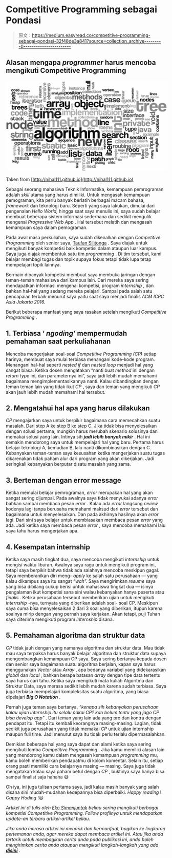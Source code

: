 # Competitive Programming sebagai Pondasi

> 原文：<https://medium.easyread.co/competitive-programming-sebagai-pondasi-32f48de3a841?source=collection_archive---------0----------------------->

## Alasan mengapa *programmer* harus mencoba mengikuti Competitive Programming

![](img/8db57050a7e7ffb3e261c713fef69c0c.png)

Taken from [http://nihal111.github.io](http://nihal111.github.io)

Sebagai seorang mahasiwa Teknik Informatika, kemampuan pemrograman adalah *skill* utama yang harus dimiliki. Untuk mengasah kemampuan pemograman, kita perlu banyak berlatih berbagai macam bahasa, *framework* dan teknologi baru. Seperti yang saya lakukan, dimulai dari pengenalan *Hello World,* hingga saat saya menulis ini, saya sudah belajar membuat beberapa sistem informasi sederhana dan sedikit mengulik mengenai *Progressive Web App* . Hal tersebut melatih dan mengasah kemampuan saya dalam pemograman.

Pada awal masa perkuliahan, saya sudah dikenalkan dengan *Competitive Programming* oleh senior saya, [Taufan Silitonga](https://medium.com/u/ea5df35599e0?source=post_page-----32f48de3a841--------------------------------) . Saya diajak untuk mengikuti banyak kompetisi baik kompetisi dalam ataupun luar kampus. Saya juga diajak membentuk satu tim *programming* . Di tim tersebut, kami belajar membagi tugas dan topik supaya fokus tetapi tidak lupa tetap mempelajari topik lainnya.

Bermain dibanyak kompetisi membuat saya membuka jaringan dengan teman-teman mahasiswa dari kampus lain. Dari mereka saya sering mendapatkan informasi mengenai kompetisi, program *internship* , dan bahkan hal-hal yang sedang mereka pelajari. Sampai pada salah satu pencapaian terbaik menurut saya yaitu saat saya menjadi finalis *ACM ICPC Asia Jakarta 2016\.*

Berikut beberapa manfaat yang saya rasakan setelah mengikuti *Competitive Programming* .

## 1\. Terbiasa ‘ *ngoding’* mempermudah pemahaman saat perkuliahanan

Mencoba mengerjakan soal-soal *Competitive Programming* *(CP)* setiap harinya, membuat saya mulai terbiasa menangani kode-kode program. Menangani hal-hal seperti *nested if* dan *nested loop* menjadi hal yang sangat biasa. Ketika dosen mengatakan “nanti buat *method* ini dengan *return* *type* ini, dan parameternya ini”, saya jadi lebih mudah memahami bagaimana mengimplementasikannya nanti. Kalau dibandingkan dengan teman teman lain yang tidak ikut *CP* , saya dan teman yang mengikuti *CP* akan jauh lebih mudah memahami hal tersebut.

## 2\. Mengatahui hal apa yang harus dilakukan

*CP* mengajarkan saya untuk berpikir bagaimana cara memecahkan suatu masalah. Dari step A ke step B ke step C. Jika tidak bisa menyelesaikan dengan solusi pertama, mungkin harus merubah skenario solusinya dan memakai solusi yang lain. Intinya sih ***jadi lebih banyak mikir*** . Hal ini semakin mendorong saya untuk mempelajari hal yang baru. Pertama harus belajar teknologi A, kemudian B, lalu nanti dikombinasikan dengan C. Kebanyakan teman-teman saya kesusahan ketika mengerjakan suatu tugas dikarenakan tidak paham alur dari program yang akan dikerjakan. Jadi seringkali kebanyakan berputar disatu masalah yang sama.

## 3\. Berteman dengan error message

Ketika memulai belajar pemrograman, *error* merupakan hal yang akan sangat sering dijumpai. Pada awalnya saya tidak menyukai adanya *error* bahkan sampai membaca pesan *error* . Kalau ada *error* langsung *review* kodenya lagi tanpa berusaha memahami maksud dari *error* tersebut dan bagaimana untuk menyelesaikan. Dan pada akhirnya hasilnya akan *error* lagi. Dari sini saya belajar untuk membiasakan membaca pesan *error* yang ada. Jadi ketika saya membaca pesan *error* , saya mencoba memahami lalu saya tahu harus mengerjakan apa.

## **4\. Kesempatan internship**

Ketika saya masih tingkat dua, saya mencoba mengikuti *internship* untuk mengisi waktu liburan. Awalnya saya ragu untuk mengikuti program ini, tetapi saya berpikir bahwa tidak ada salahnya mencoba meskipun gagal. Saya memberanikan diri meng- *apply* ke salah satu perusahaan — yang kalau dikampus saya itu sangat *“wah”.* Saya mengirimkan *resume* saya yang bisa dibilang cukup berisi untuk mahasiswa tingkat dua — isinya pengalaman ikut kompetisi sana sini walau kebanyakan hanya peserta atau *finalis* . Ketika perusahaan tersebut memberikan ujian untuk mengikuti *internship* -nya, ternyata yang diberikan adalah soal- soal CP. Meskipun saya cuma bisa menyelesaikan 2 dari 3 soal yang diberikan, itupun karena soalnya mirip dengan yang pernah saya kerjakan. Akan tetapi, puji Tuhan saya diterima mengikuti program *internship* disana.

## **5\. Pemahaman algoritma dan struktur data**

*CP* tidak jauh dengan yang namanya algoritma dan struktur data. Mau tidak mau saya terpaksa harus banyak belajar algoritma dan struktur data supaya mengembangkan kemampuan CP saya. Saya sering bertanya kepada dosen dan senior saya bagaimana suatu algoritma berjalan, kapan saya harus menggunakan *Vector* atau *Array* , apa bedanya variabel yang didekarasikan *global* dan *local* , bahkan berapa batasan *array* dengan tipe data tertentu saya harus cari tahu. Ketika saya mengikuti mata kuliah Algoritma dan Struktur Data, saya merasa sedikit lebih mudah karena sudah terbiasa. Saya juga terbiasa mempelajari kompleksitas suatu algoritma, yang biasa dipelajari ***Big O Notation*** .

Pernah juga teman saya bertanya, *“kenapa sih kebanyakan perusahaan kalau ujian internship itu selalu pakai CP? kan belum tentu yang jago CP bisa develop app”* . Dari teman yang lain ada yang pro dan kontra dengan pendapat itu. Tetapi itu kembali keorangnya masing-masing. Lagian, tidak sedikit juga perusahaan yang tidak memakai *CP* untuk ujian internship maupun full time. Jadi menurut saya itu tidak perlu terlalu dipermasalahkan.

Demikian beberapa hal yang saya dapat dan alami ketika saya sering mengikuti lomba *Competitive Programming* . Jika kamu memiliki alasan lain yang mendorong kamu dalam mengasah kemampuan *programming* mu, kamu boleh memberikan pendapatmu di kolom komentar. Selain itu, setiap orang pasti memiliki cara belajarnya masing — masing. Saya juga tidak mengatakan kalau saya paham betul dengan *CP* , buktinya saya hanya bisa sampai finalist saja hahaha 😅

Oh iya, ini juga tulisan pertama saya, jadi kalau masih banyak yang salah disana sini mudah-mudahan kedepannya bisa diperbaiki. *Happy reading* ! *Cappy Hoding* !😃

*Artikel ini di tulis oleh* [*Eko Simanjuntak*](https://medium.com/u/efc3b4ea41af?source=post_page-----32f48de3a841--------------------------------) *beliau sering mengikuti berbagai kompetisi Competitive Programming. Follow profilnya untuk mendapatkan update-an terbaru artikel-artikel beliau.*

*Jika anda merasa artikel ini menarik dan bermanfaat, bagikan ke lingkaran pertemanan anda, agar mereka dapat membaca artikel ini.
Atau jika anda tertarik untuk membagikan cerita anda pada publikasi ini, anda boleh mengirimkan cerita anda ataupun mengikuti langkah-langkah yang ada* [***disini***](https://medium.com/easyread/about-easyread-74b20960e180) *.*